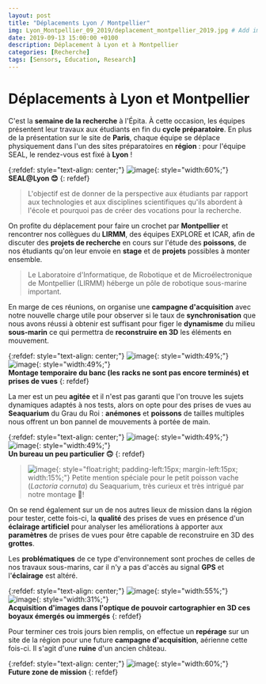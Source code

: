 ```yaml
---
layout: post
title: "Déplacements Lyon / Montpellier"
img: Lyon_Montpellier_09_2019/deplacement_montpellier_2019.jpg # Add image post (optional)
date: 2019-09-13 15:00:00 +0100
description: Déplacement à Lyon et à Montpellier
categories: [Recherche]
tags: [Sensors, Education, Research]
--- 
```



# Déplacements à Lyon et Montpellier

C'est la **semaine de la recherche** à l'Épita. À cette occasion, les équipes présentent leur travaux aux étudiants en fin du **cycle préparatoire**. En plus de la présentation sur le site de **Paris**, chaque équipe se déplace physiquement dans l'un des sites préparatoires en **région** : pour l'équipe SEAL, le rendez-vous est fixé à **Lyon** !

{:refdef: style="text-align: center;"}
![image]({{site.baseurl}}/assets/img/Lyon_Montpellier_09_2019/presentation_recherche_paris_lyon.jpg){: style="width:60%;"}<br/>
**SEAL&#x40;Lyon 😊**
{: refdef}

> L'objectif est de donner de la perspective aux étudiants par rapport aux technologies et aux disciplines scientifiques qu'ils abordent à l'école et pourquoi pas de créer des vocations pour la recherche.

On profite du déplacement pour faire un crochet par **Montpellier** et rencontrer nos collègues du **LIRMM**, des équipes EXPLORE et ICAR, afin de discuter des **projets de recherche** en cours sur l'étude des **poissons**, de nos étudiants qu'on leur envoie en **stage** et de **projets** possibles à monter ensemble. 

> Le Laboratoire d'Informatique, de Robotique et de Microélectronique de Montpellier (LIRMM) héberge un pôle de robotique sous-marine important.

En marge de ces réunions, on organise une **campagne d'acquisition** avec notre nouvelle charge utile pour observer si le taux de **synchronisation** que nous avons réussi à obtenir est suffisant pour figer le **dynamisme** du milieu **sous-marin** ce qui permettra de **reconstruire en 3D** les éléments en mouvement. 

{:refdef: style="text-align: center;"}
![image]({{site.baseurl}}/assets/img/Lyon_Montpellier_09_2019/capteur.jpg){: style="width:49%;"}
![image]({{site.baseurl}}/assets/img/Lyon_Montpellier_09_2019/acquisition.jpg){: style="width:49%;"}<br/>
**Montage temporaire du banc (les racks ne sont pas encore terminés) et prises de vues**
{: refdef}

La mer est un peu **agitée** et il n'est pas garanti que l'on trouve les sujets dynamiques adaptés à nos tests, alors on opte pour des prises de vues au **Seaquarium** du Grau du Roi : **anémones** et **poissons** de tailles multiples nous offrent un bon pannel de mouvements à portée de main. 


{:refdef: style="text-align: center;"}
![image]({{site.baseurl}}/assets/img/Lyon_Montpellier_09_2019/bureau_01.jpg){: style="width:49%;"}
![image]({{site.baseurl}}/assets/img/Lyon_Montpellier_09_2019/bureau_02.jpg){: style="width:49%;"}<br/>
**Un bureau un peu particulier 🙃**
{: refdef}


> ![image]({{site.baseurl}}/assets/img/Lyon_Montpellier_09_2019/poisson_vache.jpg){: style="float:right; padding-left:15px; margin-left:15px; width:15%;"} Petite mention spéciale pour le petit poisson vache (<em>Lactoria cornuta</em>) du Seaquarium, très curieux et très intrigué par notre montage 🐠! 


On se rend également sur un de nos autres lieux de mission dans la région pour tester, cette fois-ci, la **qualité** des prises de vues en présence d'un **éclairage artificiel** pour analyser les améliorations à apporter aux **paramètres** de prises de vues pour être capable de reconstruire en 3D des **grottes**.

Les **problématiques** de ce type d'environnement sont proches de celles de nos travaux sous-marins, car il n'y a pas d'accès au signal **GPS** et l'**éclairage** est altéré.

{:refdef: style="text-align: center;"}
![image]({{site.baseurl}}/assets/img/Lyon_Montpellier_09_2019/grotte_01.jpg){: style="width:55%;"}
![image]({{site.baseurl}}/assets/img/Lyon_Montpellier_09_2019/grotte_02.jpg){: style="width:31%;"}<br/>
**Acquisition d'images dans l'optique de pouvoir cartographier en 3D ces boyaux émergés ou immergés**
{: refdef}

Pour terminer ces trois jours bien remplis, on effectue un **repérage** sur un site de la région pour une future **campagne d'acquisition**, aérienne cette fois-ci. Il s'agit d'une **ruine** d'un ancien château.  


{:refdef: style="text-align: center;"}
![image]({{site.baseurl}}/assets/img/Lyon_Montpellier_09_2019/ruines.jpg){: style="width:60%;"}<br/>
**Future zone de mission**
{: refdef}





